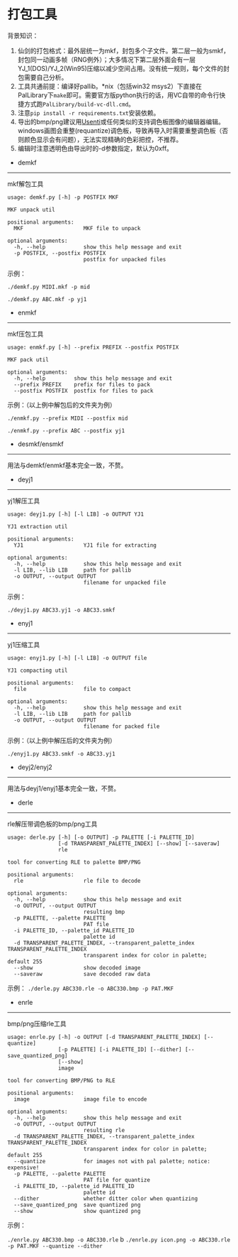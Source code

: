 打包工具
======
背景知识：
1. 仙剑的打包格式：最外层统一为mkf，封包多个子文件。第二层一般为smkf，封包同一动画多帧（RNG例外）；大多情况下第二层外面会有一层YJ_1(DOS)/YJ_2(Win95)压缩以减少空间占用。没有统一规则，每个文件的封包需要自己分析。
2. 工具共通前提：编译好pallib。\*nix（包括win32 msys2）下直接在PalLibrary下`make`即可。需要官方版python执行的话，用VC自带的命令行快捷方式跑`PalLibrary/build-vc-dll.cmd`。
3. 注意`pip install -r requirements.txt`安装依赖。
4. 导出的bmp/png建议用[Usenti](http://www.coranac.com/projects/usenti/)或任何类似的支持调色板图像的编辑器编辑。windows画图会重整(requantize)调色板，导致再导入时需要重整调色板（否则颜色显示会有问题），无法实现精确的色彩把控，不推荐。
5. 编辑时注意透明色由导出时的-d参数指定，默认为0xff。

* demkf
-------
mkf解包工具
```
usage: demkf.py [-h] -p POSTFIX MKF

MKF unpack util

positional arguments:
  MKF                   MKF file to unpack

optional arguments:
  -h, --help            show this help message and exit
  -p POSTFIX, --postfix POSTFIX
                        postfix for unpacked files
```
示例：

`./demkf.py MIDI.mkf -p mid`

`./demkf.py ABC.mkf -p yj1`

* enmkf
-------
mkf压包工具
```
usage: enmkf.py [-h] --prefix PREFIX --postfix POSTFIX

MKF pack util

optional arguments:
  -h, --help         show this help message and exit
  --prefix PREFIX    prefix for files to pack
  --postfix POSTFIX  postfix for files to pack
```
示例：（以上例中解包后的文件夹为例）

`./enmkf.py --prefix MIDI --postfix mid`

`./enmkf.py --prefix ABC --postfix yj1`


* desmkf/ensmkf
---
用法与demkf/enmkf基本完全一致，不赘。

* deyj1
-------
yj1解压工具
```
usage: deyj1.py [-h] [-l LIB] -o OUTPUT YJ1

YJ1 extraction util

positional arguments:
  YJ1                   YJ1 file for extracting

optional arguments:
  -h, --help            show this help message and exit
  -l LIB, --lib LIB     path for pallib
  -o OUTPUT, --output OUTPUT
                        filename for unpacked file
```
示例：

`./deyj1.py ABC33.yj1 -o ABC33.smkf`

* enyj1
-------
yj1压缩工具
```
usage: enyj1.py [-h] [-l LIB] -o OUTPUT file

YJ1 compacting util

positional arguments:
  file                  file to compact

optional arguments:
  -h, --help            show this help message and exit
  -l LIB, --lib LIB     path for pallib
  -o OUTPUT, --output OUTPUT
                        filename for packed file
```
示例：（以上例中解压后的文件夹为例）

`./enyj1.py ABC33.smkf -o ABC33.yj1`

* deyj2/enyj2
---
用法与deyj1/enyj1基本完全一致，不赘。

* derle
---
rle解压带调色板的bmp/png工具
```useage
usage: derle.py [-h] [-o OUTPUT] -p PALETTE [-i PALETTE_ID]
                [-d TRANSPARENT_PALETTE_INDEX] [--show] [--saveraw]
                rle

tool for converting RLE to palette BMP/PNG

positional arguments:
  rle                   rle file to decode

optional arguments:
  -h, --help            show this help message and exit
  -o OUTPUT, --output OUTPUT
                        resulting bmp
  -p PALETTE, --palette PALETTE
                        PAT file
  -i PALETTE_ID, --palette_id PALETTE_ID
                        palette id
  -d TRANSPARENT_PALETTE_INDEX, --transparent_palette_index TRANSPARENT_PALETTE_INDEX
                        transparent index for color in palette; default 255
  --show                show decoded image
  --saveraw             save decoded raw data
```
示例：
`./derle.py ABC330.rle -o ABC330.bmp -p PAT.MKF`

* enrle
---
bmp/png压缩rle工具
```usage
usage: enrle.py [-h] -o OUTPUT [-d TRANSPARENT_PALETTE_INDEX] [--quantize]
                [-p PALETTE] [-i PALETTE_ID] [--dither] [--save_quantized_png]
                [--show]
                image

tool for converting BMP/PNG to RLE

positional arguments:
  image                 image file to encode

optional arguments:
  -h, --help            show this help message and exit
  -o OUTPUT, --output OUTPUT
                        resulting rle
  -d TRANSPARENT_PALETTE_INDEX, --transparent_palette_index TRANSPARENT_PALETTE_INDEX
                        transparent index for color in palette; default 255
  --quantize            for images not with pal palette; notice: expensive!
  -p PALETTE, --palette PALETTE
                        PAT file for quantize
  -i PALETTE_ID, --palette_id PALETTE_ID
                        palette id
  --dither              whether ditter color when quantizing
  --save_quantized_png  save quantized png
  --show                show quantized png
```

示例：

`./enrle.py ABC330.bmp -o ABC330.rle`
b
`./enrle.py icon.png -o ABC330.rle -p PAT.MKF --quantize --dither`
